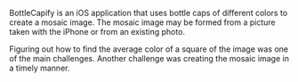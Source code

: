 BottleCapify is an iOS application that uses bottle caps of different colors to create a mosaic image. The mosaic image may be formed from a picture taken with the iPhone or from an existing photo.

Figuring out how to find the average color of a square of the image was one of the main challenges. Another challenge was creating the mosaic image in a timely manner.

